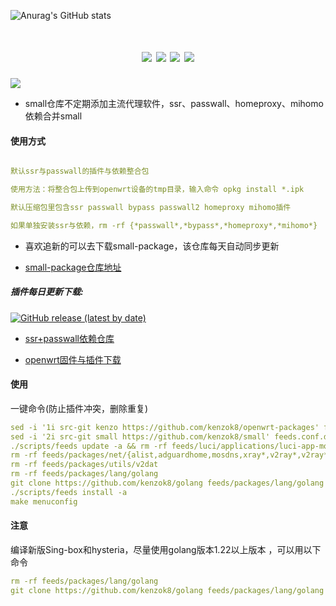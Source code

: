 ![Anurag's GitHub stats](https://github-readme-stats.vercel.app/api?username=kenzok8&show_icons=true&&theme=transparent)
<div align="center">
<h1 align="center"small</h1>
<img src="https://img.shields.io/github/issues/kenzok8/small?color=green">
<img src="https://img.shields.io/github/stars/kenzok8/small?color=yellow">
<img src="https://img.shields.io/github/forks/kenzok8/small?color=orange">
<img src="https://img.shields.io/github/languages/code-size/kenzok8/small?color=blueviolet">
</div>

<img src="https://v2.jinrishici.com/one.svg?font-size=24&spacing=2&color=Black">


* small仓库不定期添加主流代理软件，ssr、passwall、homeproxy、mihomo依赖合并small

#### 使用方式
```yaml

默认ssr与passwall的插件与依赖整合包

使用方法：将整合包上传到openwrt设备的tmp目录，输入命令 opkg install *.ipk

默认压缩包里包含ssr passwall bypass passwall2 homeproxy mihomo插件

如果单独安装ssr与依赖，rm -rf {*passwall*,*bypass*,*homeproxy*,*mihomo*}
```

* 喜欢追新的可以去下载small-package，该仓库每天自动同步更新

* [small-package仓库地址](https://github.com/kenzok8/small-package) 


##### 插件每日更新下载:
[![GitHub release (latest by date)](https://img.shields.io/github/v/release/kenzok8/small?style=for-the-badge&label=插件下载)](https://github.com/kenzok8/small/releases/latest)

+ [ssr+passwall依赖仓库](https://github.com/kenzok8/small)

+ [openwrt固件与插件下载](https://op.dllkids.xyz/)

#### 使用
一键命令(防止插件冲突，删除重复)
```yaml
sed -i '1i src-git kenzo https://github.com/kenzok8/openwrt-packages' feeds.conf.default
sed -i '2i src-git small https://github.com/kenzok8/small' feeds.conf.default
./scripts/feeds update -a && rm -rf feeds/luci/applications/luci-app-mosdns
rm -rf feeds/packages/net/{alist,adguardhome,mosdns,xray*,v2ray*,v2ray*,sing*,smartdns}
rm -rf feeds/packages/utils/v2dat
rm -rf feeds/packages/lang/golang
git clone https://github.com/kenzok8/golang feeds/packages/lang/golang
./scripts/feeds install -a 
make menuconfig
```

#### 注意
编译新版Sing-box和hysteria，尽量使用golang版本1.22以上版本 ，可以用以下命令
```yaml
rm -rf feeds/packages/lang/golang
git clone https://github.com/kenzok8/golang feeds/packages/lang/golang
```

